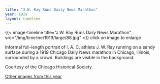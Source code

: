 ```yaml
---
title: "J.W. Ray Runs Daily News Marathon"
year: 1919
layout: timeline
---
```


{{< image-timeline title="J.W. Ray Runs Daily News Marathon" src="/img/timeline/1919/large/88.jpg" >}}
click on image to enlarge

Informal full-length portrait of I. A. C. athlete J. W. Ray running on a sandy surface during a 1919 Chicago Daily News marathon in Chicago, Illinois, surrounded by a crowd. Buildings are visible in the background. 

Courtesy of the Chicago Historical Society.

[Other images from this year](/historical/timeline/1919)